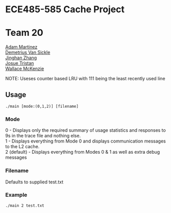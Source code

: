 # ECE485-585 Cache Project
# Team 20
[Adam Martinez](https://github.com/ajm27pdx)\
[Demetrius Van Sickle](https://github.com/HailStorm32)\
[Jinghan Zhang](jinghan2@pdx.edu)\
[Josue Tristan](https://github.com/jtristan123)\
[Wallace McKenzie](https://github.com/Poly-guru)

NOTE: 
Useses counter based LRU with 111 being the least recently used line

## Usage
```
./main [mode:(0,1,2)] [filename]
```
### Mode
0 - Displays only the required summary of usage statistics and responses to 9s in the trace file and nothing else.\
1 - Displays everything from Mode 0 and displays communication messages to the L2 cache.\
2 (default) - Displays everything from Modes 0 & 1 as well as extra debug messages


### Filename
Defaults to supplied test.txt


### Example

`./main 2 test.txt`

